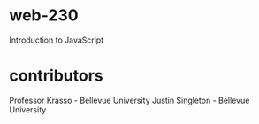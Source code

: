 # web-230
Introduction to JavaScript
# contributors
Professor Krasso - Bellevue University
Justin Singleton - Bellevue University